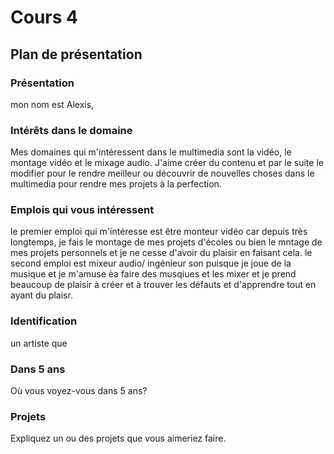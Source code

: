 # Cours 4
## Plan de présentation

### Présentation
mon nom est Alexis,  

### Intérêts dans le domaine
Mes domaines qui m'intéressent dans le multimedia sont la vidéo, le montage vidéo et le mixage audio. J'aime créer du contenu et par le suite le modifier pour le rendre meilleur ou découvrir de nouvelles choses dans le multimedia pour rendre mes projets à la perfection.  

### Emplois qui vous intéressent
le premier emploi qui m'intéresse est être monteur vidéo car depuis très longtemps, je fais le montage de mes projets d'écoles ou bien le mntage de mes projets personnels et je ne cesse d'avoir du plaisir en faisant cela. le second emploi est mixeur audio/ ingénieur son puisque je joue de la musique et je m'amuse èa faire des musqiues et les mixer et je prend beaucoup de plaisir à créer et à trouver les défauts et d'apprendre tout en ayant du plaisr.

### Identification
un artiste que 

### Dans 5 ans
Où vous voyez-vous dans 5 ans? 

### Projets
Expliquez un ou des projets que vous aimeriez faire. 

